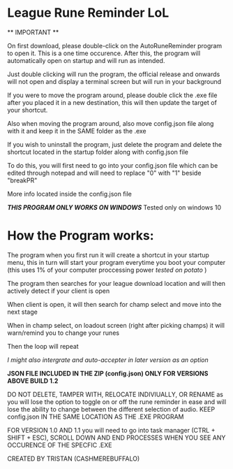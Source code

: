 # League Rune Reminder LoL

** IMPORTANT **

On first download, please double-click on the AutoRuneReminder program to open it. This is a one time occurence. After this, the program will automatically open on startup and will run as intended.

Just double clicking will run the program, the official release and onwards will not open and display a terminal screen but will run in your background

If you were to move the program around, please double click the .exe file after you placed it in a new destination, this will then update the target of your shortcut.

Also when moving the program around, also move config.json file along with it and keep it in the SAME folder as the .exe

If you wish to uninstall the program, just delete the program and delete the shortcut located in the startup folder along with config.json file

To do this, you will first need to go into your config.json file which can be edited through notepad and will need to replace "0" with "1" beside "breakPR"

More info located inside the config.json file


***THIS PROGRAM ONLY WORKS ON WINDOWS*** Tested only on windows 10

# How the Program works:

The program when you first run it will create a shortcut in your startup menu, this in turn will start your program everytime you boot your computer
(this uses 1% of your computer proccessing power *tested on potato* )

The program then searches for your league download location and will then actively detect if your client is open

When client is open, it will then search for champ select and move into the next stage

When in champ select, on loadout screen (right after picking champs) it will warn/remind you to change your runes

Then the loop will repeat

*I might also intergrate and auto-accepter in later version as an option*

**JSON FILE INCLUDED IN THE ZIP (config.json) ONLY FOR VERSIONS ABOVE BUILD 1.2**

DO NOT DELETE, TAMPER WITH, RELOCATE INDIVIUALLY, OR RENAME as you will lose the option to toggle on or off the rune reminder in ease
and will lose the ability to change between the different selection of audio. KEEP config.json IN THE SAME LOCATION AS THE .EXE PROGRAM

FOR VERSION 1.0 AND 1.1 you will need to go into task manager (CTRL + SHIFT + ESC), SCROLL DOWN AND END PROCESSES WHEN YOU SEE ANY OCCURENCE OF THE SPECFIC .EXE

CREATED BY TRISTAN (CASHMEREBUFFALO)
